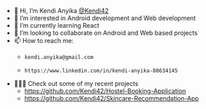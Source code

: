 - 👋 Hi, I’m Kendi Anyika [@Kendi42](https://github.com/Kendi42)
- 👀 I’m interested in Android development and Web development
- 🌱 I’m currently learning React
- 💞️ I’m looking to collaborate on Android and Web based projects
- 📫 How to reach me:  
    -     kendi.anyika@gmail.com 
    -     https://www.linkedin.com/in/kendi-anyika-80634145
- 👩🏿‍💻 Check out some of my recent projects
    - https://github.com/Kendi42/Hostel-Booking-Application
    - https://github.com/Kendi42/Skincare-Recommendation-App
